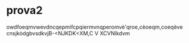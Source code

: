 # prova2
owdfoeqmvwevdncqepmifcpqiermvnqperomvè'qroe,cèoeqm,coeqève
cnsjkòdgbvsdkvjB-<NJKDK<XM,C V    XCVNlkdvm 
